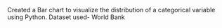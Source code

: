 Created a Bar chart to visualize the distribution of a categorical variable using Python.
Dataset used- World Bank
